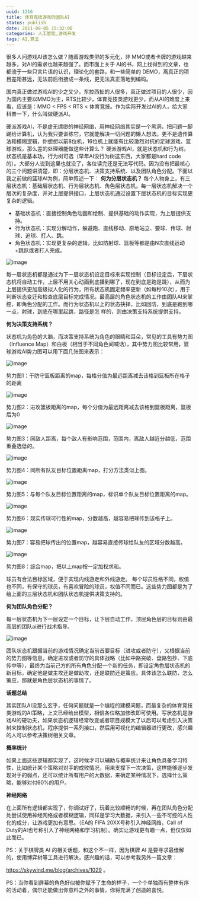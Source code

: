 ```yaml
---
uuid: 1216
title: 体育竞技游戏的团队AI
status: publish
date: 2011-08-05 15:32:00
categories: 人工智能,游戏开发
tags: AI,算法
---
```

很多人问游戏AI该怎么做？随着游戏类型的多元化，非 MMO或者卡牌的游戏越来越多，对AI的需求也越来越强了。而市面上关于 AI的书，网上找得到的文章，也都流于一些只言片语的认识，理论化的套路，和一些简单的 DEMO，离真正的项目差距甚远，无法前后衔接成一条线，更无法真正落地到编码。

国内真正做过游戏AI的少之又少，东拉西扯的人很多，真正做过项目的人很少，因为国内主要以MMO为主，RTS比较少，体育竞技类游戏更少，而从AI的难度上来看，应该是：MMO < FPS < RTS < 体育竞技。作为实际开发过AI的人，给大家科普一下，什么叫做硬派AI。

硬派游戏AI，不是虚无缥缈的神经网络，用神经网络其实是一个黑洞，把问题一脚踢给计算机，认为我只要训练它，它就能解决一切问题的懒人想法。更不是遗传算法和模糊逻辑，你想想以前8位机，16位机上就能有比较激烈对抗的足球游戏、篮球游戏，那么差的处理器能做这些计算么？ 硬派游戏AI，就是状态机和行为树。状态机是基本功，行为树可选（早年AI没行为树这东西，大家都是hard code的）。大部分人说到这里也就没了，各位读完还是无法写代码。因为没有把最核心的三个问题讲清楚，即：分层状态机、决策支持系统、以及团队角色分配。下面以我之前做的篮球AI为例，简单叙述一下： **何为分层状态机？** 每个人物身上，有三层状态机：基础层状态机、行为层状态机、角色层状态机。每一层状态机解决一个层次的复杂度，并对上层提供接口，上层状态机通过设置下层状态机的目标实现更复杂的逻辑。

  * 基础状态机：直接控制角色动画和绘制、提供基础的动作实现，为上层提供支持。
  * 行为状态机：实现分解动作，躲避跑、直线移动、原地站立、要球、传球、射球、追球、打人、跳。
  * 角色状态机：实现更复杂的逻辑，比如防射球、篮板等都是由N次直线运动+跳跃或者打人完成。 

![image](https://skywind3000.github.io/images/blog/wp-content/2015/04/image_thumb8.png)


<!--more-->

每一层状态机都是通过为下一层状态机设定目标来实现控制（目标设定后，下层状态机将自动工作，上层不用关心动画到底播到哪了，现在到底是跑是跳），从而为上层提供更加高级拟人化的行为，所有状态机固定频率更新（如每秒10次），用于判断状态变迁和检查底层目标完成情况。最高层的角色状态机的工作由团队AI来掌控，即角色分配的工作。而行为状态机以上的状态抉择，比如回防，到底是跑到哪一点，射球，到底在哪里起跳，路径是怎
样的，则由决策支持系统提供支持。  

**何为决策支持系统？** 

状态机为角色的大脑，而决策支持系统为角色的眼睛和耳朵，常见的工具有势力图（Influence Map）和白板（相当于不同角色间喊话），其中势力图比较常用，篮球游戏AI势力图可以用下面几张图来表示： 

![image](https://skywind3000.github.io/images/blog/wp-content/2015/04/image_thumb9.png)

势力图1：于防守篮板距离的map，每格分值为最远距离减去该格到篮板所在格子的距离 

![image](https://skywind3000.github.io/images/blog/wp-content/2015/04/image_thumb10.png)

势力图2：进攻篮板距离的map，每个分值为最远距离减去该格到篮板距离，篮板后为0 

![image](https://skywind3000.github.io/images/blog/wp-content/2015/04/image_thumb11.png) 

势力图3：同敌人距离，每个敌人有影响范围，范围内，离敌人越近分越低，范围重叠选低的。

![image](https://skywind3000.github.io/images/blog/wp-content/2015/04/image_thumb12.png) 

势力图4：同所有队友目标位置距离map，打分方法类似上图。 

![image](https://skywind3000.github.io/images/blog/wp-content/2015/04/image_thumb13.png)

势力图5：与每个队友目标位置距离的map，标识单个队友目标位置距离的map。 

![image](https://skywind3000.github.io/images/blog/wp-content/2015/04/image_thumb14.png) 

势力图6：现实传球可行性的map，分数越高，越容易把球传到该格子上。 

![image](http://www.skywind.me/blog/wp-content/uploads/2015/04/image_thumb15.png) 

势力图7：容易把球传出的位置map，越容易直接传球给队友的区域分数越高。 

![image](https://skywind3000.github.io/images/blog/wp-content/2015/04/image_thumb16.png)

势力图8：综合map，把以上map按一定加权求和。

球员有合法目标区域，便于实现内线游走和外线游走。 每个球员性格不同，权值也不同，有保守的球员，有喜欢冒险的球员，权值不同而已。这些势力图都是为了给上面的三层状态机和团队状态机提供决策支持的。 

**何为团队角色分配？** 

每一层状态机为下一层设定一个目标，让下层自动工作，顶层角色层的目标则由最高层的团队ai进行战术指导。

![image](https://skywind3000.github.io/images/blog/wp-content/2015/04/image_thumb17.png)

团队状态机跟据当前的游戏情况确定当前首要目标（进攻或者防守），又根据当前的势力图等信息，确定进攻或者防守的具体战略（比如中路突破、盘路包抄、下底传中等），最终为当前己方的所有角色分配一个新的任务，即设定角色层状态机的新目标，确定他是做主攻还是做助攻，还是联防还是策应。具体该怎么联防，怎么策应，那就是角色层状态机的事情了。 

**话题总结**

其实团队AI没那么玄乎，任何问题就是一个编程的建模问题，而最复杂的体育竞技类游戏的AI策略，上文已经给出模型，相信各位略加修改即可使用。写状态机是游戏AI的硬功夫，如果状态机逻辑经常改变或者项目规模大了以后可以考虑引入决策树来控制状态机，程序提供一系列接口，然后用可视化的编辑器进行更改，感兴趣的人可以参考决策树相关文章。 

**概率统计**

如果上面这些逻辑都实现了，这时候才可以辅助与概率统计来让角色具备学习特性，比如统计某个策略对对手的成败情况，用来支撑下一次决策，这样能够逐步发现对手的弱点，还可以统计所有用户的大数据，来确定某种情况下，选择什么策略，能够对付60%的用户。 

**神经网络**

在上面所有逻辑都实现了，你调试好了，玩着比较顺畅的时候，再在团队角色分配处尝试使用神经网络或者模糊逻辑，同样是学习大数据，来引入一些不可控的人性化的成分，让游戏更加有意思。（EA的 FIFA 20XX号称引入神经网络，Call of Duty的AI也号称引入了神经网络和学习机制）。确实让游戏更有趣一点，但仅仅如此而已。 

PS：关于棋牌类 AI 的相关话题，和这个不一样，因为棋牌 AI 是要寻求最佳解的，使用博弈树等工具进行解决，感兴趣的话，可以参考我另外一篇文章：

<https://skywind.me/blog/archives/1029> 。 

PS：当你看到屏幕的角色好似被你赋予了生命的样子，一个个单独而有整体有序的活动着，偶尔还能做出你意料之外的事情，你将充满了创造的喜悦。

